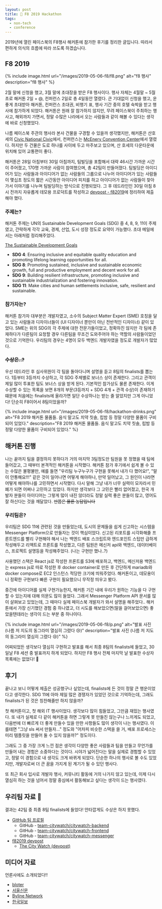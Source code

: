 ```yaml
---
layout: post
title: 🎊 F8 2019 Hackathon
tags:
  - non-tech
  - conference
---
```


2019년에 열린 페이스북의 F8행사 해커톤에 참가한 후기를 정리한 글입니다. 따라서 편하게 의식의 흐름에 따라 쓰도록 하겠습니다.

## F8 2019

{% include image.html url="/images/2019-05-06-f8/f8.png" alt="f8 행사" description="f8 행사" %}

2월 말에 신청을 했고, 3월 말에 초대장을 받은 F8 행사이다. 행사 자체는 4월말 ~ 5월초로 해커톤 2일 + @, 컨퍼런스 2일로 총 4일동안 열렸다. 큰 기대없이 신청을 했고, 운 좋게 초대받아 해커톤, 컨퍼런스 초대권, 비행기 표, 행사 기간 중의 호텔 숙박을 받고 행사에 참가하게 되었다. 해커톤은 원래 잘 참가하지 않지만, 무려 페이스북이 주최하는 행사고, 해외까지 가면서, 정말 수많은 나라에서 오는 사람들과 같이 해볼 수 있다는 생각에 바로 신청했었다.

나름 페이스북 주관의 행사라 본사 건물을 구경할 수 있을까 생각했지만, 해커톤은 산호세의 [Civic National Civic](https://goo.gl/maps/S1YWjanSr2NLYfur8)에서, 컨퍼런스는 [McEnery Convention Center](https://goo.gl/maps/RB1SLrWwyBMGgcyx8)에서 열렸다. 하지만 두 건물은 도로 하나를 사이에 두고 마주보고 있으며, 산 호세의 다운타운에 위치해 있어 교통편이 좋다.

해커톤은 28일 아침부터 30일 아침까지, 팀빌딩을 포함해서 대략 46시간 가까운 시간이 주어졌고, 170명 가까운 사람이 참여했으며, 총 42팀이 만들어졌다. 팀빌딩은 아이디어가 있는 사람들과 아이디어가 없는 사람들의 그룹으로 나누어 아이디어가 있는 사람들이 몇십초 정도의 짧은 시간동안 아이디어 피치를 하고 아이디어가 없는 사람들이 찾아가서 이야기를 나누며 팀빌딩하는 방식으로 진행되었다. 그 후 데드라인인 30일 아침 8시 전까지 자유롭게 데모용 프로덕트를 작성하고 [devpost - f82019](https://f82019.devpost.com)에 정리하여 제출해야 했다.

### 주제는?

해커톤 주제는 UN의 Sustainable Development Goals (SDG) 중 4, 8, 9, 11이 주제였고, 간략하게 각각 교육, 경제, 산업, 도시 성장 정도로 요약이 가능했다. 초대 메일에서는 아래처럼 정리해주었다.

[The Sustainable Development Goals](https://www.un.org/sustainabledevelopment/sustainable-development-goals/)

* **SDG 4**: Ensuring inclusive and equitable quality education and promoting lifelong learning opportunities for all.
* **SDG 8**: Promoting sustained, inclusive and sustainable economic growth, full and productive employment and decent work for all.
* **SDG 9**: Building resilient infrastructure, promoting inclusive and sustainable industrialization and fostering innovation.
* **SDG 11**: Make cities and human settlements inclusive, safe, resilient and sustainable.

### 참가자는?

해커톤 참가자 대부분은 개발자였고, 소수의 Subject Matter Expert (SME) 호칭을 달고 있는 사람들과 디자이너들이 (UI 디자이너 뿐만이 아닌 전반적인 디자이너) 같이 있었다. SME는 위의 SDG의 각 주제에 대한 전문가들이었고, 정확하진 않지만 각 팀에 존재하다가 다른팀이 요청할 경우 다른팀을 무조건 도와주어야 하는 역할의 사람들이었던 것으로 기억한다. 우리팀의 경우는 4명이 모두 백엔드 개발자였을 정도로 개발자가 많았다.

### ~~수상은..?~~

우선 데드라인 후 심사위원이 각 팀을 돌아다니며 설명을 듣고 8팀의 finalists를 뽑는다. 1등부터 3등까지 수상하고, 각 SDG 주제별로 보너스 상이 존재한다. 그리고 관객이 제일 많이 투표한 팀도 보너스 상을 받게 된다. 기본적인 참가상도 물론 존재한다. 이게 수상할 수 있는 목록을 보면 8개의 부문(3등까지 + SDG 4개 + 관객 수상)이 존재하기 떄문에 처음에는 finalists에 올라가면 일단 수상하나는 받는 줄 알았지만 그게 아니었다! 단순히 F8이어서 8팀이었을까?

{% include image.html url="/images/2019-05-06-f8/hackathon-drinks.png" alt="F8 2019 해커톤 물품들. 음식 말고도 치약 칫솔, 립밤 등 정말 다양한 물품이 구비되어 있었다." description="F8 2019 해커톤 물품들. 음식 말고도 치약 칫솔, 립밤 등 정말 다양한 물품이 구비되어 있었다." %}

## 해커톤 진행

나는 끝까지 팀을 결정하지 못하다가 거의 마지막 3팀정도만 팀원을 못 정했을 때 팀에 들어갔고, 그 때부터 본격적인 해커톤을 시작했다. 해커톤 참가 후기에서 쉽게 볼 수 있는 수많은 불평불만, 예를 들면 "우리팀 누구누구가 구현을 못해서 내가 다 했어요!", "말이 안통해요!!!" 같은 것이 일어나면 어떻게 해야하나, 만약 일어났고, 그 원인이 나라면 어떻게 해야하나를 고민하면서 시작했다. 다시 말해 그냥 내가 너무 실력이 모자라서 민폐가 되면 어쩌나 고민하고 있었다. 하지만 생각보다 그 고민은 빨리 없어졌고, 한국 개발자 분들이 아이디어는 그렇게 많이 내진 않더라도 정말 실력 좋은 분들이 많고, 영어도 잘 하신다는 것을 깨달았다. ~~반쯤은 물론 농담입니다~~

### 우리팀은?

우리팀은 SDG 11에 관련된 것을 만들었는데, 도시의 문제들을 쉽게 신고하는 시스템을 Messenger Platform으로 만들자는 것이 핵심이었다. 신고된 리포트를 시각화해줄 프론트엔드를 빨리 구현해야 해서 나는 백엔드 배포 스크립트와 엔드포인트 스텁만 급하게 작성해두고 리액트로 프론트를 작성했고, 다른 팀원은 메신저 api와 백엔드, 데이터베이스, 프로젝트 설명등을 작성해주었다. (나는 구현만 했나..?)

사용했던 스택은 React js로 작성한 프론트를 S3에 배포하고, 백엔드, 메신저용 백엔드는 express js로 따로 작성한 후 docker container로 만든 후 간단하게 mariadb와 docker compose로 EC2 인스턴스 적당한 크기에 띄워주었다. 해커톤이고, 데모용이니 정확한 구현보다 빠른 구현이 필요했으니 무작정 띄우고 봤다.

중간에 아이디어를 실제 구현가능한지, 해커톤 기간 내에 우리가 원하는 기능을 다 구현할 수 있는지에 대해 의문도 많이 들었다. 그래서 Messenger Platform API 문서를 많이 살펴보고 있었는데, 그 때마다 실제 페이스북 개발자가 와서 설명을 해주었다.. 해커톤에서 가장 신기했던 경험 중 하나였고, 더 시도를 해보았으면(말을 걸어보았으면) 좋았을텐데라는 생각이 드는 부분 중 하나이다.

{% include image.html url="/images/2019-05-06-f8/p.png" alt="발표 사진 (나름 저 지도의 동그라미 열심히 그렸다 😢)" description="발표 사진 (나름 저 지도의 동그라미 열심히 그렸다 😢)" %}

어찌되었든 생각보다 열심히 구현하고 발표를 해서 최종 8팀의 finalists에 들었고, 30일날 F8 세션 중 발표까지 하게 되었다. 하지만 F8 행사 전체 마지막 날 발표한 수상자 목록에는 없었다! 🎉

## 후기

끝나고 보니 어떻게 제출은 성공했구나 싶었는데, finalists에 든 것이 정말 큰 행운이었다고 생각한다. SDG 11에 아마 제일 많은 경쟁자가 있었던 것으로 기억하는데, 그래도 finalists가 된 것은 칭찬해줄만 하지 않을까?

첫 해커톤이고, 첫 해외 IT 행사이었다. 생각보다 많이 힘들었고, 그만큼 재밌는 행사였다. 또 내가 실제로 다 같이 해커톤을 하면 그렇게 못 만들진 않는구나 느끼게도 되었고, 다음번에 더 빠르게 더 좋게 만들수 있을 만한 사항들도 많이 생각이 나는 행사였다. 이를테면 "그냥 sls 써서 만들자..." 정도와 "어차피 비슷한 스택을 쓸 거, 배포 프로세스는 미리 템플릿을 만들어 둘 수 있지 않을까?" 정도이다.

그래도 그 중 가장 크게 느낀 점은 생각이 다양한 좋은 사람들과 팀을 만들고 무언가를 만들어 내는 경험은 소중하다는 것이다. 시야가 넓어진다는 말을 실제로 경험할 수 있었고, 정말 이 경험으로 내 생각도 크게 바뀌게 되었다. 단순한 하나의 행사로 볼 수도 있었지만, 개발자로써 더 큰 꿈을 가지게 된 계기가 될 수 있던 행사다.

또 최근 회사 입사로 개발자 행사, 커뮤니티 활동에 거의 나가지 않고 있는데, 이제 다시 열심히 하는 것을 넘어서 정말 중심에서 활동해보고 싶다는 생각이 드는 행사였다.

## 우리팀 자료 🤗

결과는 42팀 중 최종 8팀 finalists에 들었다! 안타깝게도 수상은 하지 못했다.

* [GitHub 팀 프로필](https://github.com/team-citywatch)
  * GitHub - [team-citywatch/citywatch-backend](https://github.com/team-citywatch/citywatch-backend)
  * GitHub - [team-citywatch/citywatch-frontend](https://github.com/team-citywatch/citywatch-frontend)
  * GitHub - [team-citywatch/citywatch-messenger](https://github.com/team-citywatch/citywatch-messenger)
* [f82019 devpost](https://f82019.devpost.com/)
  * [The City Watch (devpost)](https://devpost.com/software/the-city-watch)

## 미디어 자료

언론사에도 소개되었다!!

* [bloter](http://www.bloter.net/archives/341802)
* [서울신문](https://www.seoul.co.kr/news/newsView.php?id=20190607024001)
* [Byline Network](https://byline.network/2019/06/02-12/)
* [한국일보](https://news.v.daum.net/v/20190601120045404?f=p)
